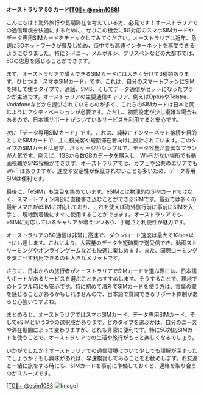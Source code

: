 **オーストラリア 5G カード[[TG💪+ @esim1088](https://t.me/s/esim1088)]**

こんにちは！海外旅行や長期滞在を考えている方、必見です！オーストラリアでの通信環境を快適にするために、ぜひこの機会に5G対応のスマホSIMカードやデータ専用SIMカードをチェックしてみてください。オーストラリアは近年、急速に5Gネットワークが普及し始め、街中でも高速インターネットを享受できるようになりました。特にシドニー、メルボルン、ブリスベンなどの大都市では、5Gの恩恵を感じることができます。

まず、オーストラリアで購入できるSIMカードには大きく分けて3種類あります。ひとつは「スマホSIMカード」です。これは、自分のスマートフォンにSIMを挿して使うタイプで、通話、SMS、そしてデータ通信がセットになったプランが主流です。オーストラリアの主要通信キャリア、例えばOptusやTelstra、Vodafoneなどから提供されているものが多く、これらのSIMカードは日本と同じようにアクティベーションが必要です。ただし、初期設定が少し複雑な場合もあるので、日本語サポートがついているサービスを利用すると安心です。

次に「データ専用SIMカード」です。これは、純粋にインターネット接続を目的としたSIMカードで、主に観光客や短期滞在者向けに設計されています。このタイプのSIMカードは通常、パッケージがシンプルで、データ容量が豊富なプランが人気です。例えば、1GBから数GBのデータを購入し、Wi-Fiがない場所でも動画視聴やSNS投稿ができます。オーストラリアでは、カフェや公共のエリアでもWi-Fiはありますが、速度や安定性が保証されないことも多いため、データ専用SIMは便利です。

最後に、「eSIM」も注目を集めています。eSIMとは物理的なSIMカードではなく、スマートフォン内部に直接書き込むことができるSIMです。最近では多くの最新スマホがeSIMに対応しており、これを使えば海外旅行前に事前にSIMを入手し、現地到着後にすぐに使用することができます。オーストラリアでも、eSIMに対応しているキャリアが増えつつあり、手軽さと利便性が魅力です。

オーストラリアの5G通信は非常に高速で、ダウンロード速度は最大で1Gbps以上にも達します。これにより、大容量のデータを短時間で送受信でき、動画ストリーミングやオンラインゲームなども快適に楽しめます。また、国際ローミングを気にせず利用できるのも大きなメリットです。

さらに、日本からの旅行者がオーストラリアでSIMカードを選ぶ際には、日本語サポートがあるサービスを選ぶことをおすすめします。そうすることで、現地でのトラブル時にも安心です。特に初めて海外でSIMカードを使う方は、言葉の壁を感じることがあるかもしれませんので、日本語で質問できるサポート体制があると心強いですよね。

まとめると、オーストラリアではスマホSIMカード、データ専用SIMカード、そしてeSIMという3つの選択肢があります。どのタイプを選ぶかは、自分のニーズや滞在期間によって変わりますが、どれも非常に便利です。特に5G対応SIMカードを使うことで、オーストラリアでの生活や旅行がもっと楽しくなるでしょう。

いかがでしたか？オーストラリアでの通信環境について少しでも理解が深まったでしょうか？もし興味があれば、早速検討してみることをお勧めします。お友達と一緒に旅をする時にも、SIMカードを事前に準備しておくと、連絡を取り合うのがスムーズです。

[[TG💪+ @esim1088](https://t.me/s/esim1088) ![Image](https://i.postimg.cc/Y0z9fWf4/image.png)]